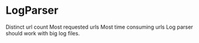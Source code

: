 LogParser
=========
Distinct url count
Most requested urls
Most time consuming urls Log parser should work with big log files.
